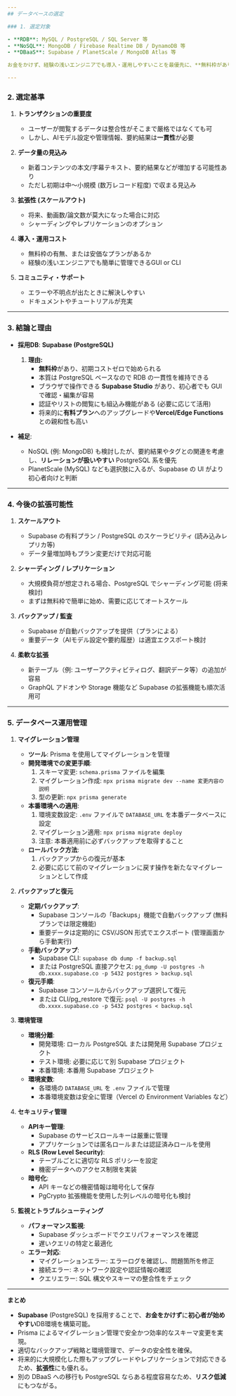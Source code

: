 ```yaml
---
## データベースの選定

### 1. 選定対象

- **RDB**: MySQL / PostgreSQL / SQL Server 等
- **NoSQL**: MongoDB / Firebase Realtime DB / DynamoDB 等
- **DBaaS**: Supabase / PlanetScale / MongoDB Atlas 等

お金をかけず、経験の浅いエンジニアでも導入・運用しやすいことを最優先に、**無料枠があり、学習コストが低い**サービスを中心に検討します。

---
```


### 2. 選定基準

1. **トランザクションの重要度**
   - ユーザーが閲覧するデータは整合性がそこまで厳格ではなくても可
   - しかし、AIモデル設定や管理情報、要約結果は**一貫性**が必要

2. **データ量の見込み**
   - 新着コンテンツの本文/字幕テキスト、要約結果などが増加する可能性あり
   - ただし初期は中～小規模 (数万レコード程度) で収まる見込み

3. **拡張性 (スケールアウト)**
   - 将来、動画数/論文数が莫大になった場合に対応
   - シャーディングやレプリケーションのオプション

4. **導入・運用コスト**
   - 無料枠の有無、または安価なプランがあるか
   - 経験の浅いエンジニアでも簡単に管理できるGUI or CLI

5. **コミュニティ・サポート**
   - エラーや不明点が出たときに解決しやすい
   - ドキュメントやチュートリアルが充実

---

### 3. 結論と理由

- **採用DB**: **Supabase (PostgreSQL)**
  1. **理由:**
     - **無料枠**があり、初期コストゼロで始められる
     - 本質は PostgreSQL ベースなので RDB の一貫性を維持できる
     - ブラウザで操作できる **Supabase Studio** があり、初心者でも GUI で確認・編集が容易
     - 認証やリストの閲覧にも組込み機能がある (必要に応じて活用)
     - 将来的に**有料プラン**へのアップグレードや**Vercel/Edge Functions**との親和性も高い

- **補足**:
  - NoSQL (例: MongoDB) も検討したが、要約結果やタグとの関連を考慮し、**リレーションが扱いやすい** PostgreSQL 系を優先
  - PlanetScale (MySQL) なども選択肢に入るが、Supabase の UI がより初心者向けと判断

---

### 4. 今後の拡張可能性

1. **スケールアウト**
   - Supabase の有料プラン / PostgreSQL のスケーラビリティ (読み込みレプリカ等)
   - データ量増加時もプラン変更だけで対応可能

2. **シャーディング / レプリケーション**
   - 大規模負荷が想定される場合、PostgreSQL でシャーディング可能 (将来検討)
   - まずは無料枠で簡単に始め、需要に応じてオートスケール

3. **バックアップ / 監査**
   - Supabase が自動バックアップを提供（プランによる）
   - 重要データ（AIモデル設定や要約履歴）は適宜エクスポート検討

4. **柔軟な拡張**
   - 新テーブル（例: ユーザーアクティビティログ、翻訳データ等）の追加が容易
   - GraphQL アドオンや Storage 機能など Supabase の拡張機能も順次活用可

---

### 5. データベース運用管理

1. **マイグレーション管理**
   - **ツール**: Prisma を使用してマイグレーションを管理
   - **開発環境での変更手順**:
     1. スキーマ変更: `schema.prisma` ファイルを編集
     2. マイグレーション作成: `npx prisma migrate dev --name 変更内容の説明`
     3. 型の更新: `npx prisma generate`
   - **本番環境への適用**:
     1. 環境変数設定: `.env` ファイルで `DATABASE_URL` を本番データベースに設定
     2. マイグレーション適用: `npx prisma migrate deploy`
     3. 注意: 本番適用前に必ずバックアップを取得すること
   - **ロールバック方法**:
     1. バックアップからの復元が基本
     2. 必要に応じて前のマイグレーションに戻す操作を新たなマイグレーションとして作成

2. **バックアップと復元**
   - **定期バックアップ**:
     - Supabase コンソールの「Backups」機能で自動バックアップ (無料プランでは限定機能)
     - 重要データは定期的に CSV/JSON 形式でエクスポート (管理画面から手動実行)
   - **手動バックアップ**:
     - Supabase CLI: `supabase db dump -f backup.sql`
     - または PostgreSQL 直接アクセス: `pg_dump -U postgres -h db.xxxx.supabase.co -p 5432 postgres > backup.sql`
   - **復元手順**:
     - Supabase コンソールからバックアップ選択して復元
     - または CLI/pg_restore で復元: `psql -U postgres -h db.xxxx.supabase.co -p 5432 postgres < backup.sql`

3. **環境管理**
   - **環境分離**:
     - 開発環境: ローカル PostgreSQL または開発用 Supabase プロジェクト
     - テスト環境: 必要に応じて別 Supabase プロジェクト
     - 本番環境: 本番用 Supabase プロジェクト
   - **環境変数**:
     - 各環境の `DATABASE_URL` を `.env` ファイルで管理
     - 本番環境変数は安全に管理（Vercel の Environment Variables など）

4. **セキュリティ管理**
   - **APIキー管理**:
     - Supabase のサービスロールキーは厳重に管理
     - アプリケーションでは匿名ロールまたは認証済みロールを使用
   - **RLS (Row Level Security)**:
     - テーブルごとに適切な RLS ポリシーを設定
     - 機密データへのアクセス制限を実装
   - **暗号化**:
     - API キーなどの機密情報は暗号化して保存
     - PgCrypto 拡張機能を使用した列レベルの暗号化も検討

5. **監視とトラブルシューティング**
   - **パフォーマンス監視**:
     - Supabase ダッシュボードでクエリパフォーマンスを確認
     - 遅いクエリの特定と最適化
   - **エラー対応**:
     - マイグレーションエラー: エラーログを確認し、問題箇所を修正
     - 接続エラー: ネットワーク設定や認証情報の確認
     - クエリエラー: SQL 構文やスキーマの整合性をチェック

---

**まとめ**
- **Supabase** (PostgreSQL) を採用することで、**お金をかけず**に**初心者が始めやすい**DB環境を構築可能。
- Prisma によるマイグレーション管理で安全かつ効率的なスキーマ変更を実現。
- 適切なバックアップ戦略と環境管理で、データの安全性を確保。
- 将来的に大規模化した際もアップグレードやレプリケーションで対応できるため、**拡張性**にも優れる。
- 別の DBaaS への移行も PostgreSQL ならある程度容易なため、**リスク低減**にもつながる。
```